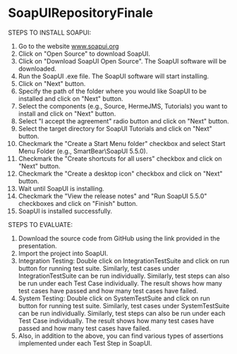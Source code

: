 # SoapUIRepositoryFinale

STEPS TO INSTALL SOAPUI:

1. Go to the website www.soapui.org
2. Click on "Open Source" to download SoapUI.
3. Click on "Download SoapUI Open Source". The SoapUI software will be downloaded.
4. Run the SoapUI .exe file. The SoapUI software will start installing.
5. Click on "Next" button.
6. Specify the path of the folder where you would like SoapUI to be installed and click on "Next" button.
7. Select the components (e.g., Source, HermeJMS, Tutorials) you want to install and click on "Next" button.
8. Select "I accept the agreement" radio button and click on "Next" button.
9. Select the target directory for SoapUI Tutorials and click on "Next" button.
10. Checkmark the "Create a Start Menu folder" checkbox and select Start Menu Folder (e.g., SmartBear\SoapUI 5.5.0).
11. Checkmark the "Create shortcuts for all users" checkbox and click on "Next" button.
12. Checkmark the "Create a desktop icon" checkbox and click on "Next" button.
13. Wait until SoapUI is installing.
14. Checkmark the "View the release notes" and "Run SoapUI 5.5.0" checkboxes and click on "Finish" button.
15. SoapUI is installed successfully.


STEPS TO EVALUATE:

1. Download the source code from GitHub using the link provided in the presentation.
2. Import the project into SoapUI.
3. Integration Testing: Double click on IntegrationTestSuite and click on run button for running test suite. Similarly, test cases under IntegrationTestSuite can be run individually. Similarly, test steps can also be run under each Test Case individually. The result shows how many test cases have passed and how many test cases have failed.
4. System Testing: Double click on SystemTestSuite and click on run button for running test suite. Similarly, test cases under SystemTestSuite can be run individually. Similarly, test steps can also be run under each Test Case individually. The result shows how many test cases have passed and how many test cases have failed.
5. Also, in addition to the above, you can find various types of assertions implemented under each Test Step in SoapUI.
